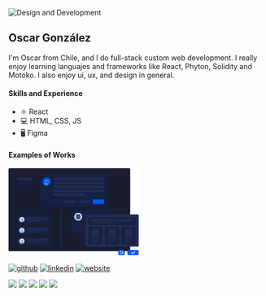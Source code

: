 ![Design and Development](https://media.licdn.com/dms/image/D4E16AQHQl5XE_hFBtA/profile-displaybackgroundimage-shrink_350_1400/0/1685546724115?e=1701302400&v=beta&t=FTX-IO5QFJy5pbq4kQbqCYDzqXS-RHBsLCKUdFxPJ1g)

## Oscar González
I'm Oscar from Chile, and I do full-stack custom web development. I really enjoy learning languajes and frameworks like React, Phyton, Solidity and Motoko. I also enjoy ui, ux, and design in general.

#### Skills and Experience
- ⚛ React
- 💻 HTML, CSS, JS
- 🖥️ Figma

#### Examples of Works
<img src="https://github.com/Gahalor/gahalor/blob/main/create.png" width="256" />

[<img src='https://cdn.jsdelivr.net/npm/simple-icons@3.0.1/icons/github.svg' alt='github' height='40'>](https://github.com/gahalor)  [<img src='https://cdn.jsdelivr.net/npm/simple-icons@3.0.1/icons/linkedin.svg' alt='linkedin' height='40'>](https://www.linkedin.com/in/goscarcl/)  [<img src='https://cdn.jsdelivr.net/npm/simple-icons@3.0.1/icons/icloud.svg' alt='website' height='40'>](http://www.testaboost.com)  

<img src="https://camo.githubusercontent.com/648600147ddac59ea1f35d9b6622279a609b5e68ac4dd61fa85d2be64ba55421/68747470733a2f2f696d672e736869656c64732e696f2f62616467652f6a6176617363726970742d2532334637444631452e7376673f267374796c653d666f722d7468652d6261646765266c6f676f3d6a617661736372697074266c6f676f436f6c6f723d7768697465" /> <img src="https://camo.githubusercontent.com/ee71fcc1aa3d059265517741dffc4161922fd744377e7a5f07c43381d0aa9aac/68747470733a2f2f696d672e736869656c64732e696f2f62616467652f747970657363726970742d2532333030374143432e7376673f7374796c653d666f722d7468652d6261646765266c6f676f3d74797065736372697074266c6f676f436f6c6f723d7768697465" /> <img src="https://camo.githubusercontent.com/0d59989a9a080b7dbc584ddd9dc2e6619ac26e49398ef34d0f0c33607f6cbc2e/68747470733a2f2f696d672e736869656c64732e696f2f62616467652f72656163742d2532333230323332412e7376673f267374796c653d666f722d7468652d6261646765266c6f676f3d7265616374266c6f676f436f6c6f723d253233363144414642" /> <img src="https://camo.githubusercontent.com/0be352d9e0581c747a7d19260704e75044c075f8ba97849ca4919ee30a38ce82/68747470733a2f2f696d672e736869656c64732e696f2f62616467652f507974686f6e2d3262356238343f7374796c653d666f722d7468652d6261646765266c6f676f3d707974686f6e266c6f676f436f6c6f723d7768697465" /> <img src="https://camo.githubusercontent.com/1f8e7f12b53c7bf4a9ba15fea5020b97c2dd5a0413bde6aec12df5f0025fcc38/68747470733a2f2f696d672e736869656c64732e696f2f62616467652f68746d6c352d2532334533344632362e7376673f267374796c653d666f722d7468652d6261646765266c6f676f3d68746d6c35266c6f676f436f6c6f723d7768697465" />
